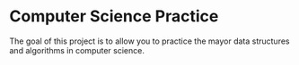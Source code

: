 # Computer Science Practice

The goal of this project is to allow you to practice the mayor data structures and algorithms in computer science.

